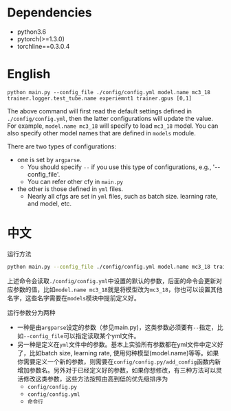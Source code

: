 # Dependencies
- python3.6
- pytorch(>=1.3.0)
- torchline==0.3.0.4

# English

```
python main.py --config_file ./config/config.yml model.name mc3_18 trainer.logger.test_tube.name experiemnt1 trainer.gpus [0,1]
```

The above command will first read the default settings defined in `./config/config.yml`, then the latter configurations will update the value. For example,  `model.name mc3_18` will specify to load `mc3_18` model. You can also specify other model names that are defined in `models` module.

There are two types of configurations:
- one is set by `argparse`. 
  - You should specify `--` if you use this type of configurations, e.g., '--config_file'.
  - You can refer other cfy in `main.py`
- the other is those defined in `yml` files. 
  - Nearly all cfgs are set in `yml` files, such as batch size. learning rate, and model, etc. 


# 中文

运行方法


```bash
python main.py --config_file ./config/config.yml model.name mc3_18 trainer.logger.test_tube.name experiemnt1 trainer.gpus [0,1]
```

上述命令会读取`./config/config.yml`中设置的默认的参数，后面的命令会更新对应参数的值，比如`model.name mc3_18`就是将模型改为`mc3_18`，你也可以设置其他名字，这些名字需要在`models`模块中提前定义好。

运行参数分为两种
- 一种是由`argparse`设定的参数（参见main.py)，这类参数必须要有`--`指定，比如`--config_file`可以指定读取某个yml文件。
- 另一种是定义在`yml`文件中的参数。基本上实验所有参数都在yml文件中定义好了，比如batch size, learning rate, 使用何种模型(model.name)等等。如果你需要定义一个新的参数，则需要在`config/config.py/add_config`函数内新增加参数名。另外对于已经定义好的参数，如果你想修改，有三种方法可以灵活修改这类参数，这些方法按照由高到低的优先级排序为
  - `config/config.py`
  - `config/config.yml`
  - `命令行`

